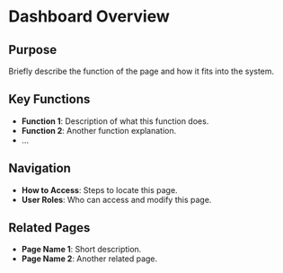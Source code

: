 # Dashboard Overview

## Purpose
Briefly describe the function of the page and how it fits into the system.

## Key Functions
- **Function 1**: Description of what this function does.
- **Function 2**: Another function explanation.
- ...

## Navigation
- **How to Access**: Steps to locate this page.
- **User Roles**: Who can access and modify this page.

## Related Pages
- **Page Name 1**: Short description.
- **Page Name 2**: Another related page.

```{tableofcontents}
```
